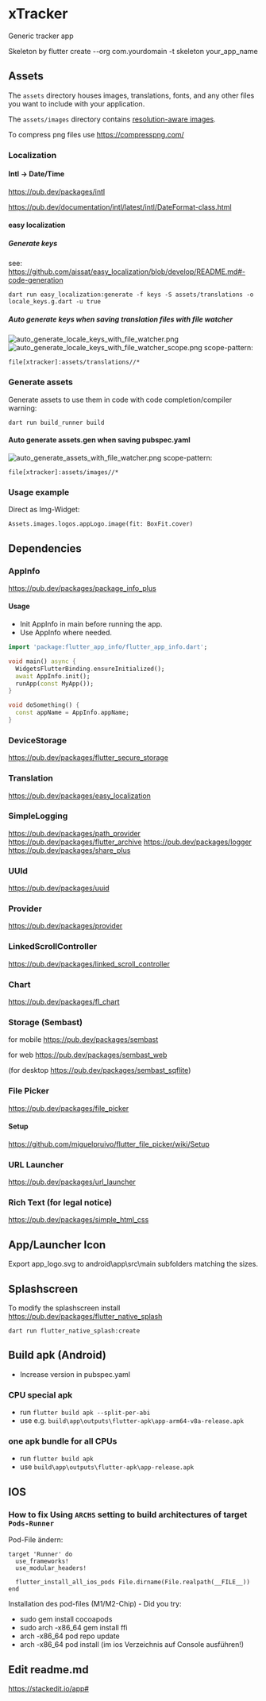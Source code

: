 # xTracker

Generic tracker app

Skeleton by flutter create --org com.yourdomain -t skeleton your_app_name

## Assets

The `assets` directory houses images, translations, fonts, and any other files you want to
include with your application.

The `assets/images` directory contains [resolution-aware
images](https://flutter.dev/to/resolution-aware-images).

To compress png files use https://compresspng.com/

### Localization

#### Intl -> Date/Time

https://pub.dev/packages/intl

https://pub.dev/documentation/intl/latest/intl/DateFormat-class.html

#### easy localization

##### Generate keys

see: https://github.com/aissat/easy_localization/blob/develop/README.md#-code-generation

```shell
dart run easy_localization:generate -f keys -S assets/translations -o locale_keys.g.dart -u true
```

##### Auto generate keys when saving translation files with file watcher

![auto_generate_locale_keys_with_file_watcher.png](auto_generate_locale_keys_with_file_watcher.png)
![auto_generate_locale_keys_with_file_watcher_scope.png](auto_generate_locale_keys_with_file_watcher_scope.png)
scope-pattern:

```text
file[xtracker]:assets/translations//*
```

### Generate assets

Generate assets to use them in code with code completion/compiler warning:

```shell
dart run build_runner build
```

#### Auto generate assets.gen when saving pubspec.yaml

![auto_generate_assets_with_file_watcher.png](auto_generate_assets_with_file_watcher.png)
scope-pattern:

```text
file[xtracker]:assets/images//*
```

### Usage example

Direct as Img-Widget:

```flutter
Assets.images.logos.appLogo.image(fit: BoxFit.cover)
```

## Dependencies

### AppInfo

https://pub.dev/packages/package_info_plus

#### Usage

- Init AppInfo in main before running the app.
- Use AppInfo where needed.

```dart
import 'package:flutter_app_info/flutter_app_info.dart';

void main() async {
  WidgetsFlutterBinding.ensureInitialized();
  await AppInfo.init();
  runApp(const MyApp());
}

void doSomething() {
  const appName = AppInfo.appName;
}
```

### DeviceStorage

https://pub.dev/packages/flutter_secure_storage

### Translation

https://pub.dev/packages/easy_localization

### SimpleLogging

https://pub.dev/packages/path_provider
https://pub.dev/packages/flutter_archive
https://pub.dev/packages/logger
https://pub.dev/packages/share_plus

### UUId

https://pub.dev/packages/uuid

### Provider

https://pub.dev/packages/provider

### LinkedScrollController

https://pub.dev/packages/linked_scroll_controller

### Chart

https://pub.dev/packages/fl_chart

### Storage (Sembast)

for mobile
https://pub.dev/packages/sembast

for web
https://pub.dev/packages/sembast_web

(for desktop
https://pub.dev/packages/sembast_sqflite)

### File Picker

https://pub.dev/packages/file_picker

#### Setup

https://github.com/miguelpruivo/flutter_file_picker/wiki/Setup

### URL Launcher

https://pub.dev/packages/url_launcher

### Rich Text (for legal notice)

https://pub.dev/packages/simple_html_css

## App/Launcher Icon

Export app_logo.svg to android\app\src\main subfolders matching the sizes.

## Splashscreen

To modify the splashscreen install https://pub.dev/packages/flutter_native_splash

```shell
dart run flutter_native_splash:create
```

## Build apk (Android)

- Increase version in pubspec.yaml

### CPU special apk

- run `flutter build apk --split-per-abi`
- use e.g. `build\app\outputs\flutter-apk\app-arm64-v8a-release.apk`

### one apk bundle for all CPUs

- run `flutter build apk`
- use `build\app\outputs\flutter-apk\app-release.apk`

## IOS

### How to fix Using `ARCHS` setting to build architectures of target `Pods-Runner`

Pod-File ändern:

```
target 'Runner' do
  use_frameworks!
  use_modular_headers!

  flutter_install_all_ios_pods File.dirname(File.realpath(__FILE__))
end
```

Installation des pod-files (M1/M2-Chip) - Did you try:

- sudo gem install cocoapods
- sudo arch -x86_64 gem install ffi
- arch -x86_64 pod repo update
- arch -x86_64 pod install (im ios Verzeichnis auf Console ausführen!)

## Edit readme.md

https://stackedit.io/app#